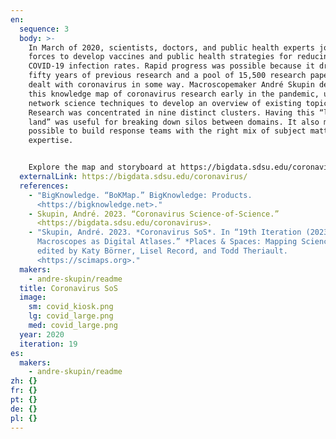 ```yaml
---
en:
  sequence: 3
  body: >-
    In March of 2020, scientists, doctors, and public health experts joined
    forces to develop vaccines and public health strategies for reducing
    COVID-19 infection rates. Rapid progress was possible because it drew on
    fifty years of previous research and a pool of 15,500 research papers that
    dealt with coronavirus in some way. Macroscopemaker André Skupin developed
    this knowledge map of coronavirus research early in the pandemic, using
    network science techniques to develop an overview of existing topics.
    Research was concentrated in nine distinct clusters. Having this “lay of the
    land” was useful for breaking down silos between domains. It also made it
    possible to build response teams with the right mix of subject matter
    expertise. 


    Explore the map and storyboard at https://bigdata.sdsu.edu/coronavirus.
  externalLink: https://bigdata.sdsu.edu/coronavirus/
  references:
    - "BigKnowledge. “BoKMap.” BigKnowledge: Products.
      <https://bigknowledge.net>."
    - Skupin, André. 2023. “Coronavirus Science-of-Science.”
      <https://bigdata.sdsu.edu/coronavirus>.
    - "Skupin, André. 2023. *Coronavirus SoS*. In “19th Iteration (2023):
      Macroscopes as Digital Atlases.” *Places & Spaces: Mapping Science*,
      edited by Katy Börner, Lisel Record, and Todd Theriault.
      <https://scimaps.org>."
  makers:
    - andre-skupin/readme
  title: Coronavirus SoS
  image:
    sm: covid_kiosk.png
    lg: covid_large.png
    med: covid_large.png
  year: 2020
  iteration: 19
es:
  makers:
    - andre-skupin/readme
zh: {}
fr: {}
pt: {}
de: {}
pl: {}
---
```

